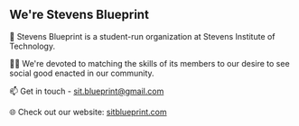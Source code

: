 ## We're Stevens Blueprint

👋 Stevens Blueprint is a student-run organization at Stevens Institute of Technology.

🧑‍🔬 We're devoted to matching the skills of its members to our desire to see social good enacted in our community.

📫 Get in touch - sit.blueprint@gmail.com

🌐 Check out our website: [sitblueprint.com](http://www.sitblueprint.com)
